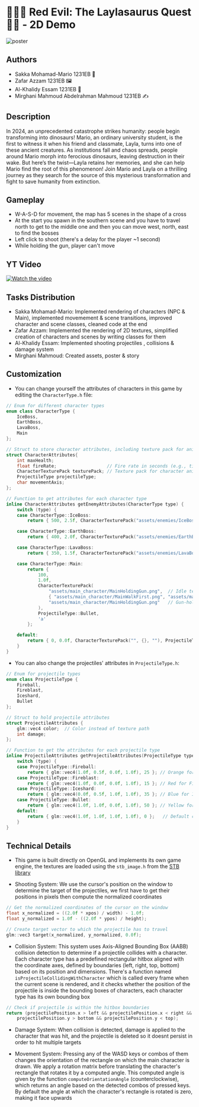 # 👩🏻‍🦰 Red Evil: The Laylasaurus Quest 🦖🧕 - 2D Demo
![poster](Poster.jpg)


## Authors 
- Sakka Mohamad-Mario 1231EB 🚶
- Zafar Azzam 1231EB 🖼
- Al-Khalidy Essam 1231EB :gun:
- Mirghani Mahmoud Abdelrahman Mahmoud 1231EB ✍ 

## Description
In 2024, an unprecedented catastrophe strikes humanity: people begin transforming into dinosaurs! Mario, an ordinary university student, is the first to witness it when his friend and classmate, Layla, turns into one of these ancient creatures. As institutions fall and chaos spreads, people around Mario morph into ferocious dinosaurs, leaving destruction in their wake. But here’s the twist—Layla retains her memories, and she can help Mario find the root of this phenomenon! Join Mario and Layla on a thrilling journey as they search for the source of this mysterious transformation and fight to save humanity from extinction.


## Gameplay

- W-A-S-D for movement, the map has 5 scenes in the shape of a cross
- At the start you spawn in the southern scene and you have to travel north to get to the middle one and then you can move west, north, east to find the bosses
- Left click to shoot (there's a delay for the player ~1 second)
- While holding the gun, player can't move

## YT Video

[![Watch the video](https://img.youtube.com/vi/3qEAZw01-Ew/maxresdefault.jpg)](https://www.youtube.com/watch?v=3qEAZw01-Ew&list=PLf34LpXku6i9rz5etayFc05nwu3NNGW3M)

## Tasks Distribution

- Sakka Mohamad-Mario: Implemented rendering of characters (NPC & Main), implemented movemement & scene transitions, improved character and scene classes, cleaned code at the end
- Zafar Azzam: Implemented the rendering of 2D textures, simplified creation of characters and scenes by writing classes for them
- Al-Khalidy Essam: Implemented shooting projectiles , collisions & damage system
- Mirghani Mahmoud: Created assets, poster & story

## Customization

- You can change yourself the attributes of characters in this game by editing the `CharacterType.h` file:

```cpp
// Enum for different character types
enum class CharacterType {
    IceBoss,
    EarthBoss,
    LavaBoss,
    Main
};

// Struct to store character attributes, including texture pack for animations
struct CharacterAttributes{
    int maxHealth;
    float fireRate;                   // Fire rate in seconds (e.g., time between shots)
    CharacterTexturePack texturePack; // Texture pack for character animations
    ProjectileType projectileType;
    char movementAxis;
};

// Function to get attributes for each character type
inline CharacterAttributes getEnemyAttributes(CharacterType type) {
    switch (type) {
    case CharacterType::IceBoss:
        return { 500, 2.5f, CharacterTexturePack("assets/enemies/IceBoss.png", {}, ""), ProjectileType::Iceshard , 'y'};

    case CharacterType::EarthBoss:
        return { 400, 2.0f, CharacterTexturePack("assets/enemies/EarthBoss.png", {}, ""), ProjectileType::Fireball , 'y'};

    case CharacterType::LavaBoss:
        return { 350, 1.5f, CharacterTexturePack("assets/enemies/LavaBoss.png", {}, ""), ProjectileType::Fireblast, 'x'};

    case CharacterType::Main:
        return {
            100,
            1.0f,
            CharacterTexturePack(
                "assets/main_character/MainHoldingGun.png",  // Idle texture
                { "assets/main_character/MainWalkFirst.png", "assets/main_character/MainWalkSecond.png" },  // Walking textures
                "assets/main_character/MainHoldingGun.png"   // Gun-holding texture
            ),
            ProjectileType::Bullet,
            'a'
        };

    default:
        return { 0, 0.0f, CharacterTexturePack("", {}, ""), ProjectileType::Fireball }; // Default case with empty values
    }
}
```

- You can also change the projectiles' attributes in `ProjectileType.h`:

```cpp
// Enum for projectile types
enum class ProjectileType {
    Fireball,
    Fireblast,
    Iceshard,
    Bullet
};

// Struct to hold projectile attributes
struct ProjectileAttributes {
    glm::vec4 color;  // Color instead of texture path
    int damage;
};

// Function to get the attributes for each projectile type
inline ProjectileAttributes getProjectileAttributes(ProjectileType type) {
    switch (type) {
    case ProjectileType::Fireball:
        return { glm::vec4(1.0f, 0.5f, 0.0f, 1.0f), 25 }; // Orange for Fireball
    case ProjectileType::Fireblast:
        return { glm::vec4(1.0f, 0.0f, 0.0f, 1.0f), 15 }; // Red for Fireblast
    case ProjectileType::Iceshard:
        return { glm::vec4(0.0f, 0.5f, 1.0f, 1.0f), 35 }; // Blue for Iceshard
    case ProjectileType::Bullet:
        return { glm::vec4(1.0f, 1.0f, 0.0f, 1.0f), 50 }; // Yellow for Bullet
    default:
        return { glm::vec4(1.0f, 1.0f, 1.0f, 1.0f), 0 };   // Default color white
    }
}
```

## Technical Details
- This game is built directly on OpenGL and implements its own game engine, the textures are loaded using the `stb_image.h` from the [STB library](https://github.com/nothings/stb.git)

- Shooting System: We use the cursor's position on the window to determine the target of the projectiles, we first have to get their positions in pixels then compute the normalized coordinates

```cpp
// Get the normalized coordinates of the cursor on the window
float x_normalized = ((2.0f * xpos) / width) - 1.0f;
float y_normalized = 1.0f - ((2.0f * ypos) / height);

// Create target vector to which the projectile has to travel
glm::vec3 target(x_normalized, y_normalized, 0.0f);
```

- Collision System: This system uses Axis-Aligned Bounding Box (AABB) collision detection to determine if a projectile collides with a character. Each character type has a predefined rectangular hitbox aligned with the coordinate axes, defined by boundaries (left, right, top, bottom) based on its position and dimensions. There's a function named `isProjectileCollidingWithCharacter` which is called every frame when the current scene is rendered, and it checks whether the position of the projectile is inside the bounding boxes of characters, each character type has its own bounding box

```cpp
// Check if projectile is within the hitbox boundaries
return (projectilePosition.x > left && projectilePosition.x < right &&
    projectilePosition.y > bottom && projectilePosition.y < top);
```

- Damage System: When collision is detected, damage is applied to the character that was hit, and the projectile is deleted so it doesnt persist in order to hit multiple targets

- Movement System: Pressing any of the WASD keys or combos of them changes the orientation of the rectangle on which the main character is drawn. We apply a rotation matrix before translating the character's rectangle that rotates it by a computed angle. This computed angle is given by the function `computeOrientationAngle` (counterclockwise), which returns an angle based on the detected combos of pressed keys. By default the angle at which the character's rectangle is rotated is zero, making it face upwards
